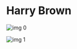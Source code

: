 # Harry Brown

![img 0](https://i.imgur.com/mVZr4V8.jpg)

![img 1](https://i.imgur.com/elijbpe.jpg)

